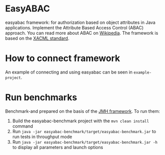 # EasyABAC
easyabac framework: for authorization based on object attributes in Java applications. Implement the Attribute Based Access Control (ABAC) approach. You can read more about ABAC on [Wikipedia](https://en.wikipedia.org/wiki/Attribute-based_access_control).
The framework is based on the [XACML standard](https://en.wikipedia.org/wiki/XACML).

# How to connect framework
An example of connecting and using easyabac can be seen in `example-project`.

# Run benchmarks
Benchmark-and prepared on the basis of the [JMH framework](http://openjdk.java.net/projects/code-tools/jmh/). To run them:
1. Build the easyabac-benchmark project with the `mvn clean install` command
1. Run `java -jar easyabac-benchmark/target/easyabac-benchmark.jar` to run tests in throughput mode
1. Run `java -jar easyabac-benchmark/target/easyabac-benchmark.jar -h` to display all parameters and launch options
   

